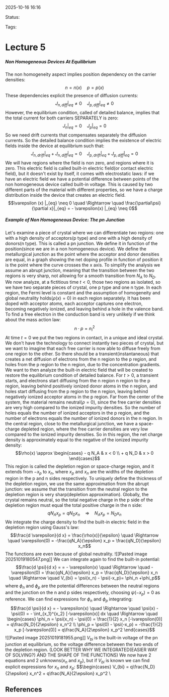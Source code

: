 
2025-10-16 16:16

Status: 

Tags:

# Lecture 5
##### Non Homogeneous Devices At Equilibrium
The non homogeneity aspect implies position dependency on the carrier densities:
$$n = n(x) \quad p = p(x)$$
These dependencies explicit the presence of diffusion currents:
$$J_{n, diff} |_{eq} \neq 0 \quad J_{p, diff} |_{eq} \neq 0$$
However, the equilibrium condition, called of detailed balance, implies that the total current for both carriers SEPARATELY is zero:
$$J_n |_{eq} = 0 \quad J_p|_{eq} = 0$$
So we need drift currents that compensates separately the diffusion currents. So the detailed balance condition implies the existence of electric fields inside the device at equilibrium such that:
$$J_{n, drift} |_{eq} + J_{n, diff} |_{eq} = 0 \quad J_{p, drift} |_{eq} + J_{p, diff} |_{eq} = 0$$
We will have regions where the field is non zero, and regions where it is zero. This electric field is called built-in electric field(or contact electric field), but it doesn't exist by itself, it comes with electrostatic laws: if we have an electric field we have a potential difference between points of the non homogeneous device called built-in voltage. This is caused by two different parts of the material with different properties, so we have a charge distribution inside the device that creates an electric field. 
$$\varepsilon (x) |_{eq} \neq 0 \quad \Rightarrow \quad \frac{\partial\psi}{\partial x}|_{eq} = - \varepsilon(x) |_{eq} \neq 0$$
##### Example of Non Homogeneous Device: The pn Junction
Let's examine a piece of crystal where we can differentiate two regions: one with a high density of acceptors(p type) and one with a high density of donors(n type). This is called a pn junction. We define it in function of the position(since we are in a non homogeneous device). 
We define the metallurgical junction as the point where the acceptor and donor densities are equal, in a graph showing the net doping profile in function of position it is the point where the curve crosses the x axis.
To simplify the analysis we assume an abrupt junction, meaning that the transition between the two regions is very sharp, not allowing for a smooth transition from $N_A$ to $N_D$.
We now analyze, at a fictitious time $t<0$, those two regions as isolated, so we have two separate pieces of crystal, one p type and one n type. In each region, the Fermi level is constant and the assumption of homogeneity and global neutrality holds($\rho(x) = 0$) in each region separately. 
It has been doped with acceptor atoms, each acceptor captures one electron, becoming negatively ionized, and leaving behind a hole in the valence band. To find a free electron in the conduction band is very unlikely if we think about the mass action law:
$$n \cdot p = n_i^2$$
At time $t=0$ we put the two regions in contact, in a unique and ideal crystal. We don't have the technology to connect instantly two pieces of crystal, but we want to imagine that each free carrier is now able to diffuse freely from one region to the other. So there should be a transient(instantaneous) that creates a net diffusion of electrons from the n region to the p region, and holes from the p region to the n region, due to the concentration gradients. We want to then analyze the built-in electric field that will be created to restore the equilibrium condition of detailed balance. 
For $t>0$, a transient starts, and electrons start diffusing from the n region n region to the p region, leaving behind positively ionized donor atoms in the n region, and holes start diffusing from the p region to the n region, leaving behind negatively ionized acceptor atoms in the p region. 
Far from the center of the system, the material remains neutral($\rho = 0$), since the free carrier densities are very high compared to the ionized impurity densities. So the number of holes equals the number of ionized acceptors in the p region, and the number of electrons equals the number of ionized donors in the n region. 
In the central region, close to the metallurgical junction, we have a space-charge depleted region, where the free carrier densities are very low compared to the ionized impurity densities. So in this region, the net charge density is approximately equal to the negative of the ionized impurity density:
$$\rho(x) \approx \begin{cases} - q N_A & x < 0 \\ + q N_D & x > 0 \end{cases}$$
This region is called the depletion region or space-charge region, and it extends from $-x_p$ to $x_n$, where $x_p$ and $x_n$ are the widths of the depletion region in the p and n sides respectively. To uniquely define the thickness of the depletion region, we use the same approximation from the abrupt junction: we assume that the transition from the neutral region to the depletion region is very sharp(depletion approximation).
Globally, the crystal remains neutral, so the total negative charge in the p side of the depletion region must equal the total positive charge in the n side:
$$q N_A x_p = q N_D x_n \quad \Rightarrow \quad N_A x_p = N_D x_n$$
We integrate the charge density to find the built-in electric field in the depletion region using Gauss's law:
$$\frac{d \varepsilon}{d x} = \frac{\rho(x)}{\epsilon} \quad \Rightarrow \quad \varepsilon(0) = -\frac{qN_A}{\epsilon} x_p = \frac{qN_D}{\epsilon} x_n$$
The functions are even because of global neutrality.
![[Pasted image 20251019180547.png]]
We can integrate again to find the built-in potential:
$$\frac{d \psi}{d x} = = - \varepsilon(x) \quad \Rightarrow \quad -\varepsilon(0) = \frac{qN_A}{\epsilon} x_p = \frac{qN_D}{\epsilon} x_n \quad \Rightarrow \quad V_{bi} = \psi(x_n) - \psi(-x_p)= \phi_n +\phi_p$$
where $\phi_n$ and $\phi_p$ are the potential differences between the neutral regions and the junction on the n and p sides respectively, choosing $\psi(-x_p) = 0$ as reference. We can find expressions for $\phi_n$ and $\phi_p$ integrating:
$$\frac{d \psi}{d x} = - \varepsilon(x) \quad \Rightarrow \quad \psi(x) - \psi(0) = - \int_{x_1}^{x_2} [-\varepsilon(x)] dx \quad \Rightarrow \quad
\begin{cases}
\phi_n = \psi(x_n) - \psi(0) = \frac{1}{2} x_n [-\varepsilon(0)] = q\frac{N_D}{2\epsilon} x_n^2 \\
\phi_p = \psi(0) - \psi(-x_p) = -\frac{1}{2} x_p [-\varepsilon(0)] = q\frac{N_A}{2\epsilon} x_p^2
\end{cases}$$
![[Pasted image 20251019181955.png]]
$V_{bi}$ is the built-in voltage of the pn junction at equilibrium, so the voltage difference between the two ends of the depletion region. 
(LOOK BETTER WHY WE INTEGRATED(EASIER WAY OF SOLVING?) AND THE SHAPE OF THE FUNCTIONS)
We now have 2 equations and 2 unknowns($x_n$ and $x_p$), but if $V_{bi}$ is known we can find explicit expressions for $x_n$ and $x_p$:
$$\begin{cases}
V_{bi} = q\frac{N_D}{2\epsilon} x_n^2 + q\frac{N_A}{2\epsilon} x_p^2 \\


## References
